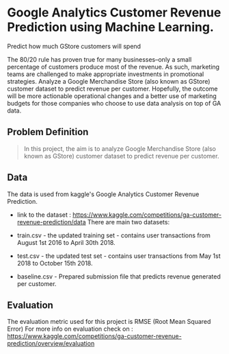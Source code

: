 # Google Analytics Customer Revenue Prediction using Machine Learning.
Predict how much GStore customers will spend

The 80/20 rule has proven true for many businesses–only a small percentage of customers produce most of the revenue. As such, marketing teams are challenged to make appropriate investments in promotional strategies. Analyze a Google Merchandise Store (also known as GStore) customer dataset to predict revenue per customer. Hopefully, the outcome will be more actionable operational changes and a better use of marketing budgets for those companies who choose to use data analysis on top of GA data.

## Problem Definition
> In this project, the aim is to analyze Google Merchandise Store (also known as GStore) customer dataset to predict revenue per customer.

## Data 
The data is used from kaggle's Google Analytics Customer Revenue Prediction.

* link to the dataset : https://www.kaggle.com/competitions/ga-customer-revenue-prediction/data
There are main two datasets:

* train.csv - the updated training set - contains user transactions from August 1st 2016 to April 30th 2018.
* test.csv - the updated test set - contains user transactions from May 1st 2018 to October 15th 2018.
* baseline.csv - Prepared submission file that predicts revenue generated per customer.

## Evaluation
The evaluation metric used for this project is RMSE (Root Mean Squared Error) For more info on evaluation check on : https://www.kaggle.com/competitions/ga-customer-revenue-prediction/overview/evaluation
